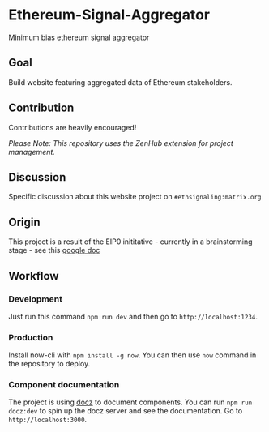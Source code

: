 # Ethereum-Signal-Aggregator

Minimum bias ethereum signal aggregator

## Goal

Build website featuring aggregated data of Ethereum stakeholders.

## Contribution

Contributions are heavily encouraged!

_Please Note: This repository uses the ZenHub extension for project management._

## Discussion

Specific discussion about this website project on `#ethsignaling:matrix.org`

## Origin

This project is a result of the EIP0 inititative - currently in a brainstorming stage - see this [google doc](https://docs.google.com/document/d/1Uo0v78BgHUJNRdcikffL_7f36W0sZkyNQSPW5pj4uks/edit#heading=h.o9vfwr36k7pe)

## Workflow

### Development

Just run this command `npm run dev` and then go to `http://localhost:1234`.

### Production

Install now-cli with `npm install -g now`. You can then use `now` command in the repository to deploy.

### Component documentation

The project is using [docz](https://github.com/pedronauck/docz) to document components. You can run `npm run docz:dev` to spin up the docz server and see the documentation. Go to  `http://localhost:3000`.
